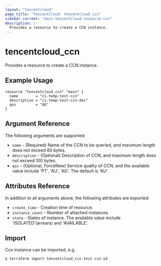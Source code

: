 ```yaml
---
layout: "tencentcloud"
page_title: "TencentCloud: tencentcloud_ccn"
sidebar_current: "docs-tencentcloud-resource-ccn"
description: |-
  Provides a resource to create a CCN instance.
---
```


# tencentcloud_ccn

Provides a resource to create a CCN instance.

## Example Usage

```hcl
resource "tencentcloud_ccn" "main" {
  name        = "ci-temp-test-ccn"
  description = "ci-temp-test-ccn-des"
  qos         = "AG"
}
```

## Argument Reference

The following arguments are supported:

* `name` - (Required) Name of the CCN to be queried, and maximum length does not exceed 60 bytes.
* `description` - (Optional) Description of CCN, and maximum length does not exceed 100 bytes.
* `qos` - (Optional, ForceNew) Service quality of CCN, and the available value include 'PT', 'AU', 'AG'. The default is 'AU'.

## Attributes Reference

In addition to all arguments above, the following attributes are exported:

* `create_time` - Creation time of resource.
* `instance_count` - Number of attached instances.
* `state` - States of instance. The available value include 'ISOLATED'(arrears) and 'AVAILABLE'.


## Import

Ccn instance can be imported, e.g.

```hcl
$ terraform import tencentcloud_ccn.test ccn-id
```

